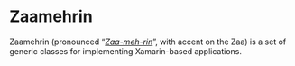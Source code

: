 # Zaamehrin

Zaamehrin (pronounced “*[Zaa-meh-rin](https://raw.githubusercontent.com/AAJTechnologies/Zaamehrin/master/Zaamehrin.mp3)*”, with accent on the Zaa) is a set of generic classes for implementing Xamarin-based applications.
